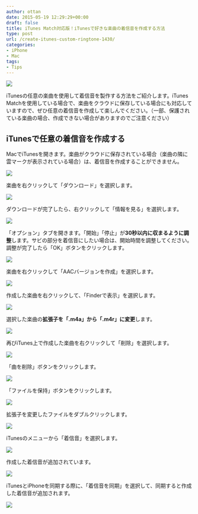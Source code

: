 ```yaml
---
author: ottan
date: 2015-05-19 12:29:29+00:00
draft: false
title: iTunes Match対応版！iTunesで好きな楽曲の着信音を作成する方法
type: post
url: /create-itunes-custom-ringtone-1430/
categories:
- iPhone
- Mac
tags:
- Tips
---
```


![](/images/2015/05/150518-5559f03265fbb.jpg)






iTunesの任意の楽曲を使用して着信音を製作する方法をご紹介します。iTunes Matchを使用している場合で、楽曲をクラウドに保存している場合にも対応していますので、ぜひ任意の着信音を作成して楽しんでください。（一部、保護されている楽曲の場合、作成できない場合がありますのでご注意ください）





## iTunesで任意の着信音を作成する





MacでiTunesを開きます。楽曲がクラウドに保存されている場合（楽曲の隣に雲マークが表示されている場合）は、着信音を作成することができません。





![](/images/2015/05/150518-5559eb0479cc7.png)






楽曲を右クリックして「ダウンロード」を選択します。





![](/images/2015/05/150518-5559eb070b35b.png)






ダウンロードが完了したら、右クリックして「情報を見る」を選択します。





![](/images/2015/05/150518-5559eb0a7feba.png)






「オプション」タブを開きます。「開始」「停止」が**30秒以内に収まるように調整**します。サビの部分を着信音にしたい場合は、開始時間を調整してください。調整が完了したら「OK」ボタンをクリックします。





![](/images/2015/05/150518-5559eb0df1f1e.png)






楽曲を右クリックして「AACバージョンを作成」を選択します。





![](/images/2015/05/150518-5559eb10bb442.png)






作成した楽曲を右クリックして、「Finderで表示」を選択します。





![](/images/2015/05/150518-5559eb1480321.png)






選択した楽曲の**拡張子を「.m4a」から「.m4r」に変更**します。





![](/images/2015/05/150519-555b2caa4ca8f.png)






再びiTunes上で作成した楽曲を右クリックして「削除」を選択します。





![](/images/2015/05/150518-5559eb1ba7093.png)






「曲を削除」ボタンをクリックします。





![](/images/2015/05/150518-5559eb1f3f880.png)






「ファイルを保持」ボタンをクリックします。





![](/images/2015/05/150518-5559eb2134cb6.png)






拡張子を変更したファイルをダブルクリックします。





![](/images/2015/05/150519-555b2caa4ca8f.png)






iTunesのメニューから「着信音」を選択します。





![](/images/2015/05/150518-5559eb235c989.png)






作成した着信音が追加されています。





![](/images/2015/05/150518-5559eb3895ca7.png)






iTunesとiPhoneを同期する際に、「着信音を同期」を選択して、同期すると作成した着信音が追加されます。





![](/images/2015/05/150519-555b2cad520b4.png)


